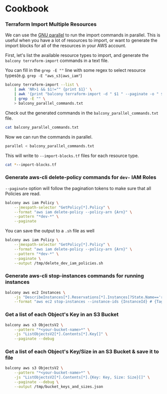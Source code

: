 # Cookbook


### Terraform Import Multiple Resources

We can use the [GNU parallel](https://www.gnu.org/software/parallel/) to run the import commands in parallel. This is useful when you have a lot of resources to import, or want to generate the import blocks for all of the resources in your AWS account.


First, let's list the available resource types to import, and generate the `balcony terraform-import` commands in a text file.

You can fill in the `grep -E ""` line with some regex to select resource types(e.g. `grep -E "aws_s3|aws_iam"`)

```bash
balcony terraform-import --list \
    | awk 'NR>1 && $1!="" {print $1}' \
    | awk '{print "balcony terraform-import -d " $1 " --paginate -o " $1 "--import-blocks.tf"}' \
    | grep -E "" \
    > balcony_parallel_commands.txt
```


Check out the generated commands in the `balcony_parallel_commands.txt` file.

```bash
cat balcony_parallel_commands.txt
```

Now we can run the commands in parallel.

```bash
parallel < balcony_parallel_commands.txt
```


This will write to `--import-blocks.tf` files for each resource type.

```bash
cat *--import-blocks.tf 
```
### Generate aws-cli delete-policy commands for `dev-` IAM Roles

`--paginate` option will follow the pagination tokens to make sure that all Policies are read.

```bash
balcony aws iam Policy \
    --jmespath-selector "GetPolicy[*].Policy" \
    --format "aws iam delete-policy --policy-arn {Arn}" \
    --pattern "*dev-*" \
    --paginate 
```

You can save the output to a `.sh` file as well

```bash
balcony aws iam Policy \
    --jmespath-selector "GetPolicy[*].Policy" \
    --format "aws iam delete-policy --policy-arn {Arn}" \
    --pattern "*dev-*" \
    --paginate \
    --output /tmp/delete_dev_iam_policies.sh
```
### Generate aws-cli stop-instances commands for running instances

```bash
balcony aws ec2 Instances \
    -js "DescribeInstances[*].Reservations[*].Instances[?State.Name=='running'][][]" \
    --format "aws ec2 stop-instances --instance-ids {InstanceId} # {Tags}"
```

### Get a list of each Object's Key in an S3 Bucket

```bash
balcony aws s3 ObjectsV2 \
    --pattern "*<your-bucket-name>*" \
    -js "ListObjectsV2[*].Contents[*].Key[]" \
    --paginate --debug
```


### Get a list of each Object's Key/Size in an S3 Bucket & save it to file

```bash
balcony aws s3 ObjectsV2 \
    --pattern "*<your-bucket-name>*" \
    -js "ListObjectsV2[*].Contents[*].{Key: Key, Size: Size}[]" \
    --paginate --debug \
    --output /tmp/bucket_keys_and_sizes.json
```